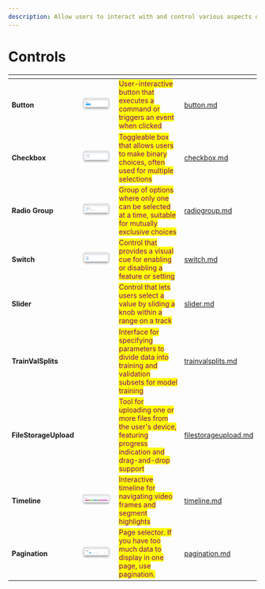 ```yaml
---
description: Allow users to interact with and control various aspects of an application.
---
```


# Controls

<table data-card-size="large" data-view="cards"><thead><tr><th></th><th></th><th></th><th data-hidden data-card-target data-type="content-ref"></th></tr></thead><tbody><tr><td><strong>Button</strong></td><td><img src="../../../.gitbook/assets/widgets-button.png" alt=""></td><td><mark style="color:purple;">User-interactive button that executes a command or triggers an event when clicked</mark></td><td><a href="button.md">button.md</a></td></tr><tr><td><strong>Checkbox</strong></td><td><img src="../../../.gitbook/assets/image (21).png" alt="" data-size="original"></td><td><mark style="color:purple;">Toggleable box that allows users to make binary choices, often used for multiple selections</mark></td><td><a href="checkbox.md">checkbox.md</a></td></tr><tr><td><strong>Radio Group</strong></td><td><img src="../../../.gitbook/assets/widget-radioGroup (1).png" alt=""></td><td><mark style="color:purple;">Group of options where only one can be selected at a time, suitable for mutually exclusive choices</mark></td><td><a href="radiogroup.md">radiogroup.md</a></td></tr><tr><td><strong>Switch</strong></td><td><img src="../../../.gitbook/assets/widget-switch.png" alt=""></td><td><mark style="color:purple;">Control that provides a visual cue for enabling or disabling a feature or setting</mark></td><td><a href="switch.md">switch.md</a></td></tr><tr><td><strong>Slider</strong></td><td><img src="https://user-images.githubusercontent.com/79905215/224255842-6cecad1a-0502-4dea-9cb7-f891cf9c96a7.png" alt="" data-size="original"></td><td><mark style="color:purple;">Control that lets users select a value by sliding a knob within a range on a track</mark></td><td><a href="slider.md">slider.md</a></td></tr><tr><td><strong>TrainValSplits</strong></td><td><img src="https://github-production-user-asset-6210df.s3.amazonaws.com/118521851/265455762-61b03206-afed-40c9-92e5-6feef71ed248.png" alt="" data-size="original"></td><td><mark style="color:purple;">Interface for specifying parameters to divide data into training and validation subsets for model training</mark></td><td><a href="trainvalsplits.md">trainvalsplits.md</a></td></tr><tr><td><strong>FileStorageUpload</strong></td><td><img src="https://user-images.githubusercontent.com/79905215/224288968-b3edf93e-2bd9-4a26-94f8-41165e0e3387.png" alt="" data-size="original"></td><td><mark style="color:purple;">Tool for uploading one or more files from the user's device, featuring progress indication and drag-and-drop support</mark></td><td><a href="filestorageupload.md">filestorageupload.md</a></td></tr><tr><td><strong>Timeline</strong></td><td><img src="../../../.gitbook/assets/image (1) (1) (1) (1).png" alt="" data-size="original"></td><td><mark style="color:purple;">Interactive timeline for navigating video frames and segment highlights</mark></td><td><a href="timeline.md">timeline.md</a></td></tr><tr><td><strong>Pagination</strong></td><td><img src="../../../.gitbook/assets/image (2) (1).png" alt="" data-size="original"></td><td><mark style="color:purple;">Page selector. If you have too much data to display in one page, use pagination.</mark></td><td><a href="pagination.md">pagination.md</a></td></tr></tbody></table>
